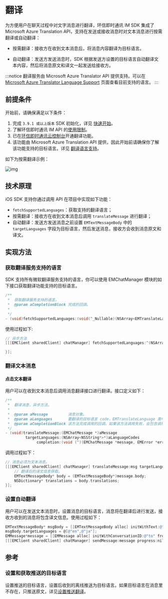 # 翻译

<Toc />

为方便用户在聊天过程中对文字消息进行翻译，环信即时通讯 IM SDK 集成了 Microsoft Azure Translation API，支持在发送或接收消息时对文本消息进行按需翻译或自动翻译：

- 按需翻译：接收方在收到文本消息后，将消息内容翻译为目标语言。

- 自动翻译：发送方发送消息时，SDK 根据发送方设置的目标语言自动翻译文本内容，然后将消息原文和译文一起发送给接收方。

:::notice
翻译服务由 Microsoft Azure Translator API 提供支持。可以在 [Microsoft Azure Translator Language Support](https://docs.microsoft.com/en-us/azure/cognitive-services/translator/language-support) 页面查看目前支持的语言。
:::

## 前提条件

开始前，请确保满足以下条件：

1. 完成 `3.9.1 或以上版本` SDK 初始化，详见 [快速开始](quickstart.html)。
2. 了解环信即时通讯 IM API 的[使用限制](/product/limitation.html)。
3. 已在[环信即时通讯云控制台](https://console.easemob.com/user/login)开通翻译功能。
4. 该功能由 Microsoft Azure Translation API 提供，因此开始前请确保你了解该功能支持的目标语言。详见 [翻译语言支持](https://learn.microsoft.com/zh-cn/azure/ai-services/translator/language-support)。

如下为按需翻译示例：

![img](@static/images/ios/translation.png)

## 技术原理

iOS SDK 支持你通过调用 API 在项目中实现如下功能：

- `fetchSupportedLanguages`：获取支持的翻译语言；
- 按需翻译：接收方在收到文本消息后调用 `translateMessage` 进行翻译；
- 自动翻译：发送方发送消息之前设置 `EMTextMessageBody` 中的 `targetLanguages` 字段为目标语言，然后发送消息，接收方会收到消息原文和译文。

## 实现方法

### 获取翻译服务支持的语言

SDK 支持所有微软翻译服务支持的语言，你可以使用 EMChatManager 模块的如下接口获取翻译功能支持的目标语言。

```objectivec
/**
 *  获取翻译服务支持的语言。
 *  @param aCompletionBlock 完成的回调。
 *
 */
- (void)fetchSupportedLanguages:(void(^_Nullable)(NSArray<EMTranslateLanguage*>* _Nullable languages,EMError* _Nullable error))aCompletionBlock
```

使用过程如下:

```objectivec
// 异步方法
[[[EMClient sharedClient] chatManager] fetchSupportedLanguages:^(NSArray<EMTranslateLanguage *> * _Nullable languages, EMError * _Nullable error) {

}];
```

### 翻译文本消息

#### 点击文本翻译

用户可以在收到文本消息后调用消息翻译接口进行翻译。接口定义如下：

```objectivec
/**
 *  翻译消息，异步方法。
 *
 *  @param aMessage         消息对象。
 *  @param aLanguages       要翻译的目标语言 code，EMTranslateLanguage 类中的 languageCode 数组。
 *  @param aCompletionBlock 该方法完成调用的回调。如果该方法调用失败，会包含调用失败的原因。
 */
- (void)translateMessage:(EMChatMessage *)aMessage
         targetLanguages:(NSArray<NSString*>*)aLanguageCodes
              completion:(void (^)(EMChatMessage *message, EMError *error))aCompletionBlock;
```

调用过程如下：

```objectivec
// 消息必须为文本消息。
[[[EMClient sharedClient] chatManager] translateMessage:msg targetLanguages:@[@"en",@"ja"] completion:^(EMChatMessage *message, EMError *error) {
    // 翻译后的译文信息获取。
    EMTextMessageBody* body = (EMTextMessageBody*)message.body;
    NSDictionary* translations = body.translations;
}];
```

### 设置自动翻译

用户可以在发送文本消息时，设置消息的目标语言，消息将在翻译后进行发送，接收方收到的消息将包含译文信息。使用过程如下：

```objectivec
EMTextMessageBody* msgBody = [[EMTextMessageBody alloc] initWithText:@"你好"];
msgBody.targetLanguages = @[@"en",@"ja"];
EMMessage*message = [[EMMessage alloc] initWithConversationID:@"to" from:@"from" to:@"to" body:msgBody ext:nil];
[[[EMClient sharedClient] chatManager] sendMessage:message progress:nil completion:nil];
```
## 参考

### 设置和获取推送的目标语言

设置推送的目标语言，设置后收到的离线推送为目标语言。如果目标语言在消息里不存在，只推送原文，详见[设置推送翻译](push.html#设置推送翻译)。